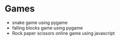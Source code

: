 # Games

* snake game using pygame
* falling blocks game using pygame
* Rock paper scissors online game using javascript
